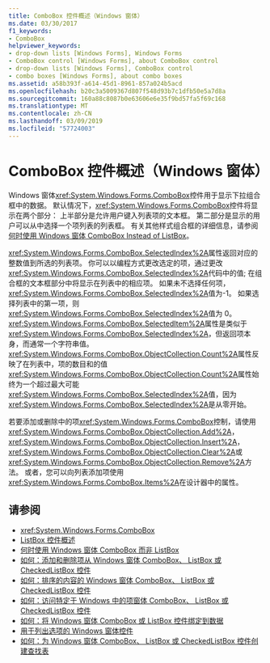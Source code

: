 ```yaml
---
title: ComboBox 控件概述（Windows 窗体）
ms.date: 03/30/2017
f1_keywords:
- ComboBox
helpviewer_keywords:
- drop-down lists [Windows Forms], Windows Forms
- ComboBox control [Windows Forms], about ComboBox control
- drop-down lists [Windows Forms], ComboBox control
- combo boxes [Windows Forms], about combo boxes
ms.assetid: a58b393f-a614-45d1-8961-857a024b5acd
ms.openlocfilehash: b20c3a5009367d807f548d93b7c1dfb50e5a7d8a
ms.sourcegitcommit: 160a88c8087b0e63606e6e35f9bd57fa5f69c168
ms.translationtype: MT
ms.contentlocale: zh-CN
ms.lasthandoff: 03/09/2019
ms.locfileid: "57724003"
---
```

# <a name="combobox-control-overview-windows-forms"></a>ComboBox 控件概述（Windows 窗体）
Windows 窗体<xref:System.Windows.Forms.ComboBox>控件用于显示下拉组合框中的数据。 默认情况下，<xref:System.Windows.Forms.ComboBox>控件将显示在两个部分： 上半部分是允许用户键入列表项的文本框。 第二部分是显示的用户可以从中选择一个项列表的列表框。 有关其他样式组合框的详细信息，请参阅[何时使用 Windows 窗体 ComboBox Instead of ListBox](when-to-use-a-windows-forms-combobox-instead-of-a-listbox.md)。  
  
 <xref:System.Windows.Forms.ComboBox.SelectedIndex%2A>属性返回对应的整数值到所选的列表项。 你可以以编程方式更改选定的项，通过更改<xref:System.Windows.Forms.ComboBox.SelectedIndex%2A>代码中的值; 在组合框的文本框部分中将显示在列表中的相应项。 如果未不选择任何项，<xref:System.Windows.Forms.ComboBox.SelectedIndex%2A>值为-1。 如果选择列表中的第一项，则<xref:System.Windows.Forms.ComboBox.SelectedIndex%2A>值为 0。 <xref:System.Windows.Forms.ComboBox.SelectedItem%2A>属性是类似于<xref:System.Windows.Forms.ComboBox.SelectedIndex%2A>，但返回项本身，而通常一个字符串值。 <xref:System.Windows.Forms.ComboBox.ObjectCollection.Count%2A>属性反映了在列表中，项的数目和的值<xref:System.Windows.Forms.ComboBox.ObjectCollection.Count%2A>属性始终为一个超过最大可能<xref:System.Windows.Forms.ComboBox.SelectedIndex%2A>值，因为<xref:System.Windows.Forms.ComboBox.SelectedIndex%2A>是从零开始。  
  
 若要添加或删除中的项<xref:System.Windows.Forms.ComboBox>控制，请使用<xref:System.Windows.Forms.ComboBox.ObjectCollection.Add%2A>， <xref:System.Windows.Forms.ComboBox.ObjectCollection.Insert%2A>，<xref:System.Windows.Forms.ComboBox.ObjectCollection.Clear%2A>或<xref:System.Windows.Forms.ComboBox.ObjectCollection.Remove%2A>方法。 或者，您可以向列表添加项使用<xref:System.Windows.Forms.ComboBox.Items%2A>在设计器中的属性。  
  
## <a name="see-also"></a>请参阅
- <xref:System.Windows.Forms.ComboBox>
- [ListBox 控件概述](listbox-control-overview-windows-forms.md)
- [何时使用 Windows 窗体 ComboBox 而非 ListBox](when-to-use-a-windows-forms-combobox-instead-of-a-listbox.md)
- [如何：添加和删除项从 Windows 窗体 ComboBox、 ListBox 或 CheckedListBox 控件](add-and-remove-items-from-a-wf-combobox.md)
- [如何：排序的内容的 Windows 窗体 ComboBox、 ListBox 或 CheckedListBox 控件](sort-the-contents-of-a-wf-combobox-listbox-or-checkedlistbox-control.md)
- [如何：访问特定于 Windows 中的项窗体 ComboBox、 ListBox 或 CheckedListBox 控件](access-specific-items-in-a-wf-combobox-listbox-or-checkedlistbox.md)
- [如何：将 Windows 窗体 ComboBox 或 ListBox 控件绑定到数据](how-to-bind-a-windows-forms-combobox-or-listbox-control-to-data.md)
- [用于列出选项的 Windows 窗体控件](windows-forms-controls-used-to-list-options.md)
- [如何：为 Windows 窗体 ComboBox、 ListBox 或 CheckedListBox 控件创建查找表](create-a-lookup-table-for-a-wf-combobox-listbox.md)
